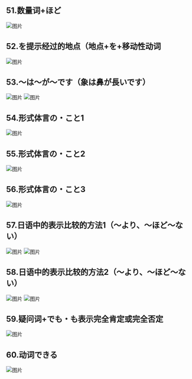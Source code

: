 ## 51.数量词+ほど
![图片][def79]

## 52.を提示经过的地点（地点+を+移动性动词
![图片][def80]

## 53.～は～が～です（象は鼻が長いです）
![图片][def81]
![图片][def82]

## 54.形式体言の・こと1
![图片][def83]

## 55.形式体言の・こと2
![图片][def84]

## 56.形式体言の・こと3
![图片][def85]

## 57.日语中的表示比较的方法1（～より、～ほど～ない）
![图片][def86]
![图片][def87]

## 58.日语中的表示比较的方法2（～より、～ほど～ない）
![图片][def88]
![图片][def89]

## 59.疑问词+でも・も表示完全肯定或完全否定
![图片][def90]

## 60.动词できる
![图片][def91]



[def79]: ../static/第一册/79.jpg
[def80]: ../static/第一册/80.jpg
[def81]: ../static/第一册/81.jpg
[def82]: ../static/第一册/82.jpg
[def83]: ../static/第一册/83.jpg
[def84]: ../static/第一册/84.jpg
[def85]: ../static/第一册/85.jpg
[def86]: ../static/第一册/86.jpg
[def87]: ../static/第一册/87.jpg
[def88]: ../static/第一册/88.jpg
[def89]: ../static/第一册/89.jpg
[def90]: ../static/第一册/90.jpg
[def91]: ../static/第一册/91.jpg
[def92]: ../static/第一册/92.jpg
[def93]: ../static/第一册/93.jpg
[def94]: ../static/第一册/94.jpg
[def95]: ../static/第一册/95.jpg
[def96]: ../static/第一册/96.jpg
[def97]: ../static/第一册/97.jpg
[def98]: ../static/第一册/98.jpg
[def99]: ../static/第一册/99.jpg
[def100]: ../static/第一册/100.jpg
[def101]: ../static/第一册/101.jpg
[def102]: ../static/第一册/102.jpg
[def103]: ../static/第一册/103.jpg
[def104]: ../static/第一册/104.jpg
[def105]: ../static/第一册/105.jpg
[def106]: ../static/第一册/106.jpg
[def107]: ../static/第一册/107.jpg
[def108]: ../static/第一册/108.jpg
[def109]: ../static/第一册/109.jpg
[def110]: ../static/第一册/110.jpg
[def111]: ../static/第一册/111.jpg
[def112]: ../static/第一册/112.jpg
[def113]: ../static/第一册/113.jpg
[def114]: ../static/第一册/114.jpg
[def115]: ../static/第一册/115.jpg
[def116]: ../static/第一册/116.jpg
[def117]: ../static/第一册/117.jpg
[def118]: ../static/第一册/118.jpg
[def119]: ../static/第一册/119.jpg